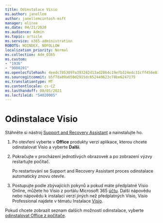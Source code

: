 ```yaml
---
title: Odinstalace Visio
ms.author: janellem
author: janellemcintosh-msft
manager: eliree
ms.date: 04/21/2020
ms.audience: Admin
ms.topic: article
ms.service: o365-administration
ROBOTS: NOINDEX, NOFOLLOW
localization_priority: Normal
ms.collection: Adm_O365
ms.custom:
- "1936"
- "9000201"
ms.openlocfilehash: 4eedc7853097a393282d13ad2864c19efb324edc31cff456e815180133dd30f1
ms.sourcegitcommit: b5f7da89a650d2915dc652449623c78be6247175
ms.translationtype: MT
ms.contentlocale: cs-CZ
ms.lasthandoff: 08/05/2021
ms.locfileid: "54020005"
---
```

# <a name="uninstall-visio"></a>Odinstalace Visio

Stáhněte si nástroj [Support and Recovery Assistant](https://aka.ms/SARA-OfficeUninstall-Alchemy) a nainstalujte ho.
  
1. Po otevření vyberte v **Office** produkty verzi aplikace, kterou chcete odinstalovat Visio a vyberte **Další**. 
    
2. Pokračujte v procházení jednotlivých obrazovek a po zobrazení výzvy restartujte počítač.
    
    Po restartování se Support and Recovery Assistant proces odinstalace automaticky znovu otevře.
    
3. Postupujte podle zbývajících pokynů a pokud máte předplatné Visio Online, můžete ho Visio z portálu Microsoft 365 [účtu](https://portal.office.com/account#installs). Další nápovědu nebo nápovědu k instalaci verzí jiných než předplatných Visio, Visio Professional najdete v tématu Instalace [Visio](https://support.office.com/article/f98f21e3-aa02-4827-9167-ddab5b025710?wt.mc_id=OfficeAdm_ClientDIA_Alchemy1936). 
    
Pokud chcete zobrazit seznam dalších možností odinstalace, vyberte [odinstalovat Office z počítače](https://support.office.com/article/9dd49b83-264a-477a-8fcc-2fdf5dbf61d8?wt.mc_id=OfficeAdm_ClientDIA_Alchemy1936).